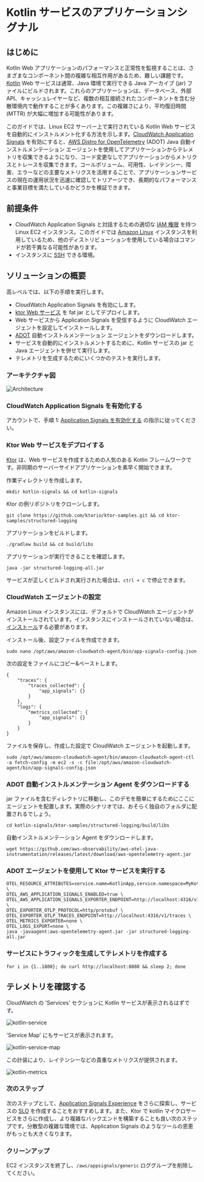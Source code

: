 # Kotlin サービスのアプリケーションシグナル

## はじめに

Kotlin Web アプリケーションのパフォーマンスと正常性を監視することは、さまざまなコンポーネント間の複雑な相互作用があるため、難しい課題です。[Kotlin](https://kotlinlang.org/) Web サービスは通常、Java 環境で実行できる Java アーカイブ (jar) ファイルにビルドされます。これらのアプリケーションは、データベース、外部 API、キャッシュレイヤーなど、複数の相互接続されたコンポーネントを含む分散環境内で動作することが多くあります。この複雑さにより、平均復旧時間 (MTTR) が大幅に増加する可能性があります。

このガイドでは、Linux EC2 サーバー上で実行されている Kotlin Web サービスを自動的にインストルメント化する方法を示します。[CloudWatch Application Signals](https://docs.aws.amazon.com/ja_jp/AmazonCloudWatch/latest/monitoring/CloudWatch-Application-Monitoring-Sections.html) を有効にすると、[AWS Distro for OpenTelemetry](https://aws-otel.github.io/docs/introduction) (ADOT) Java 自動インストルメンテーション エージェントを使用してアプリケーションからテレメトリを収集できるようになり、コード変更なしでアプリケーションからメトリクスとトレースを収集できます。コールボリューム、可用性、レイテンシー、障害、エラーなどの主要なメトリクスを活用することで、アプリケーションサービスの現在の運用状況を迅速に確認してトリアージでき、長期的なパフォーマンスと事業目標を満たしているかどうかを検証できます。

## 前提条件

- CloudWatch Application Signals と対話するための適切な [IAM 権限](https://docs.aws.amazon.com/ja_jp/AmazonCloudWatch/latest/monitoring/Application_Signals_Permissions.html) を持つ Linux EC2 インスタンス。このガイドでは [Amazon Linux](https://aws.amazon.com/jp/linux/amazon-linux-2023/) インスタンスを利用しているため、他のディストリビューションを使用している場合はコマンドが若干異なる可能性があります。
- インスタンスに [SSH](https://docs.aws.amazon.com/ja_jp/AWSEC2/latest/UserGuide/connect-linux-inst-ssh.html) できる環境。

## ソリューションの概要

高レベルでは、以下の手順を実行します。

- CloudWatch Application Signals を有効にします。
- [ktor Web サービス](https://ktor.io/) を fat jar としてデプロイします。
- Web サービスから Application Signals を受信するように CloudWatch エージェントを設定してインストールします。
- [ADOT](https://aws-otel.github.io/docs/getting-started/java-sdk/auto-instr#introduction) 自動インストルメンテーション エージェントをダウンロードします。
- サービスを自動的にインストルメントするために、Kotlin サービスの jar と Java エージェントを併せて実行します。
- テレメトリを生成するためにいくつかのテストを実行します。

### アーキテクチャ図

![Architecture](./images/kotlin-arch.png)

### CloudWatch Application Signals を有効化する

アカウントで、手順 1: [Application Signals を有効化する](https://docs.aws.amazon.com/ja_jp/AmazonCloudWatch/latest/monitoring/CloudWatch-Application-Signals-Enable-EC2.html) の指示に従ってください。

### Ktor Web サービスをデプロイする
[Ktor](https://ktor.io/) は、Web サービスを作成するための人気のある Kotlin フレームワークです。非同期のサーバーサイドアプリケーションを素早く開始できます。

作業ディレクトリを作成します。
```
mkdir kotlin-signals && cd kotlin-signals
```

Ktor の例リポジトリをクローンします。
```
git clone https://github.com/ktorio/ktor-samples.git && cd ktor-samples/structured-logging
```

アプリケーションをビルドします。
```
./gradlew build && cd build/libs
```

アプリケーションが実行できることを確認します。
```
java -jar structured-logging-all.jar
```

サービスが正しくビルドされ実行された場合は、`ctrl + c` で停止できます。

### CloudWatch エージェントの設定
Amazon Linux インスタンスには、デフォルトで CloudWatch エージェントがインストールされています。インスタンスにインストールされていない場合は、[インストール](https://docs.aws.amazon.com/ja_jp/AmazonCloudWatch/latest/monitoring/install-CloudWatch-Agent-on-EC2-Instance.html)する必要があります。

インストール後、設定ファイルを作成できます。
```
sudo nano /opt/aws/amazon-cloudwatch-agent/bin/app-signals-config.json
```

次の設定をファイルにコピー&ペーストします。
```
{
    "traces": {
        "traces_collected": {
            "app_signals": {}
        }
    },
    "logs": {
        "metrics_collected": {
            "app_signals": {}
        }
    }
}
```

ファイルを保存し、作成した設定で CloudWatch エージェントを起動します。
```
sudo /opt/aws/amazon-cloudwatch-agent/bin/amazon-cloudwatch-agent-ctl -a fetch-config -m ec2 -s -c file:/opt/aws/amazon-cloudwatch-agent/bin/app-signals-config.json
```

### ADOT 自動インストルメンテーション Agent をダウンロードする

jar ファイルを含むディレクトリに移動し、このデモを簡単にするためにここにエージェントを配置します。実際のシナリオでは、おそらく独自のフォルダに配置されるでしょう。

```
cd kotlin-signals/ktor-samples/structured-logging/build/libs
```

自動インストルメンテーション Agent をダウンロードします。
```
wget https://github.com/aws-observability/aws-otel-java-instrumentation/releases/latest/download/aws-opentelemetry-agent.jar
```

### ADOT エージェントを使用して Ktor サービスを実行する
```
OTEL_RESOURCE_ATTRIBUTES=service.name=KotlinApp,service.namespace=MyKotlinService,aws.hostedin.environment=EC2 \
OTEL_AWS_APPLICATION_SIGNALS_ENABLED=true \
OTEL_AWS_APPLICATION_SIGNALS_EXPORTER_ENDPOINT=http://localhost:4316/v1/metrics \
OTEL_EXPORTER_OTLP_PROTOCOL=http/protobuf \
OTEL_EXPORTER_OTLP_TRACES_ENDPOINT=http://localhost:4316/v1/traces \
OTEL_METRICS_EXPORTER=none \
OTEL_LOGS_EXPORT=none \
java -javaagent:aws-opentelemetry-agent.jar -jar structured-logging-all.jar
```

### サービスにトラフィックを生成してテレメトリを作成する
```
for i in {1..1800}; do curl http://localhost:8080 && sleep 2; done
```

## テレメトリを確認する

CloudWatch の 'Services' セクションに Kotlin サービスが表示されるはずです。

![kotlin-service](./images/kotlin-services.png)

'Service Map' にもサービスが表示されます。

![kotlin-service-map](./images/kotlin-service-map.png)

この計装により、レイテンシーなどの貴重なメトリクスが提供されます。

![kotlin-metrics](./images/kotlin-metrics.png)

### 次のステップ

次のステップとして、[Application Signals Experience](https://docs.aws.amazon.com/ja_jp/AmazonCloudWatch/latest/monitoring/CloudWatch-Application-Monitoring-Sections.html) をさらに探索し、サービスの [SLO](https://docs.aws.amazon.com/ja_jp/AmazonCloudWatch/latest/monitoring/CloudWatch-ServiceLevelObjectives.html) を作成することをおすすめします。また、Ktor で kotlin マイクロサービスをさらに作成し、より複雑なバックエンドを構築することも良い次のステップです。分散型の複雑な環境では、Application Signals のようなツールの恩恵がもっとも大きくなります。

### クリーンアップ

EC2 インスタンスを終了し、`/aws/appsignals/generic` ロググループを削除してください。
